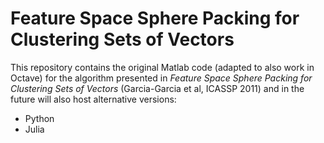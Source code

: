 # Feature Space Sphere Packing for Clustering Sets of Vectors
This repository contains the original Matlab code (adapted to also work in Octave) for the algorithm presented in *Feature Space Sphere Packing for Clustering Sets of Vectors* (Garcia-Garcia et al, ICASSP 2011) and in the future will also host alternative versions:
* Python
* Julia
